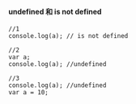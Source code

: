 #### undefined 和 is not defined ####
	
	//1
	console.log(a); // is not defined
	
	//2
	var a;
	console.log(a); //undefined

	//3
	console.log(a); //undefined
	var a = 10;